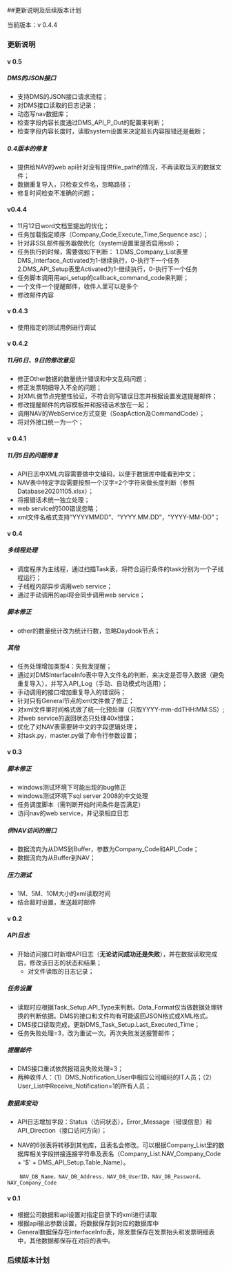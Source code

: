 ##更新说明及后续版本计划

当前版本：v 0.4.4

### 更新说明

#### v 0.5

##### DMS的JSON接口

- 支持DMS的JSON接口请求流程；
- 对DMS接口读取的日志记录；
- 动态写nav数据库；
- 检查字段内容长度通过DMS_API_P_Out的配置来判断；
- 检查字段内容长度时，读取system设置来决定超长内容报错还是截断；

##### 0.4版本的修复

- 提供给NAV的web api针对没有提供file_path的情况，不再读取当天的数据文件；
- 数据重复导入，只检查文件名，忽略路径；
- 修复时间检查不准确的问题；

#### v0.4.4

- 11月12日word文档里提出的优化；
- 任务加载指定顺序（Company_Code,Execute_Time,Sequence asc）；
- 针对非SSL邮件服务器做优化（system设置里是否启用ssl）；
- 任务执行的时候，需要做如下判断：
  1.DMS_Company_List表里DMS_Interface_Activated为1-继续执行，0-执行下一个任务
  2.DMS_API_Setup表里Activated为1-继续执行，0-执行下一个任务
- 任务脚本调用用api_setup的callback_command_code来判断；
- 一个文件一个提醒邮件，收件人里可以是多个
- 修改邮件内容

#### v 0.4.3

- 使用指定的测试用例进行调试

#### v 0.4.2

##### 11月6日、9日的修改意见

- 修正Other数据的数量统计错误和中文乱码问题；
- 修正发票明细导入不全的问题；
- 对XML做节点完整性验证，不符合则写错误日志并根据设置发送提醒邮件；
- 修改提醒邮件的内容模板并和报错话术放在一起；
- 调用NAV的WebService方式变更（SoapAction及CommandCode）；
- 将对外接口统一为一个；

#### v 0.4.1

##### 11月5日的问题修复

- API日志中XML内容需要做中文编码，以便于数据库中能看到中文；
- NAV表中特定字段需要按照一个汉字=2个字符来做长度判断（参照Database20201105.xlsx）；
- 将报错话术统一独立处理；
- web service的500错误忽略；
- xml文件名格式支持“YYYYMMDD”、“YYYY.MM.DD”，“YYYY-MM-DD”；

#### v 0.4

##### 多线程处理

- 调度程序为主线程，通过扫描Task表，将符合运行条件的task分别为一个子线程运行；
- 子线程内部异步调用web service；
- 通过手动调用的api将会同步调用web service；

##### 脚本修正

- other的数量统计改为统计行数，忽略Daydook节点；

##### 其他

- 任务处理增加类型4：失败发提醒；
- 通过对DMSInterfaceInfo表中导入文件名的判断，来决定是否导入数据（避免重复导入），并写入API_Log（手动、自动模式均适用）；
- 手动调用的接口增加重复导入的错误码；
- 针对只有General节点的xml文件做了修正；
- 对xml文件里时间格式做了统一化预处理（只取YYYY-mm-ddTHH:MM:SS）;
- 对web service的返回状态只处理40x错误；
- 优化了对NAV表需要转中文的字段逻辑处理；
- 对task.py，master.py做了命令行参数设置；



#### v 0.3

##### 脚本修正

- windows测试环境下可能出现的bug修正
- windows测试环境下sql server 2008的中文处理
- 任务调度脚本（需判断开始时间条件是否满足）
- 访问nav的web service，并记录相应日志

##### 供NAV访问的接口

- 数据流向为从DMS到Buffer，参数为Company_Code和API_Code；
- 数据流向为从Buffer到NAV；

##### 压力测试

- 1M、5M、10M大小的xml读取时间
- 结合超时设置，发送超时邮件

#### v 0.2

##### API日志

- 开始访问接口时新增API日志（**无论访问成功还是失败**），并在数据读取完成后，修改该日志的状态和结果；
  - 对文件读取的日志记录；

##### 任务设置

- 读取时应根据Task_Setup.API_Type来判断。Data_Format仅当做数据处理转换的判断依据。DMS的接口和文件均有可能返回JSON格式或XML格式。
- DMS接口读取完成，更新DMS_Task_Setup.Last_Executed_Time；
- 任务失败处理=3，改为重试一次。再次失败发送报警邮件；

##### 提醒邮件

- DMS接口重试依然报错且失败处理=3；
- 两种收件人：（1）DMS_Notification_User中相应公司编码的IT人员；（2）User_List中Receive_Notification=1的所有人员；

##### 数据库变动

- API日志增加字段：Status（访问状态），Error_Message（错误信息）和API_Direction（接口访问方向）；

- NAV的6张表将转移到其他库，且表名会修改。可以根据Company_List里的数据库相关字段拼接连接字符串及表名（Company_List.NAV_Company_Code + '\$' + DMS_API_Setup.Table_Name）。

```
	NAV_DB_Name，NAV_DB_Address，NAV_DB_UserID，NAV_DB_Password，NAV_Company_Code
```

#### v 0.1

 - 根据公司数据和api设置对指定目录下的xml进行读取
 - 根据api输出参数设置，将数据保存到对应的数据库中
 - General数据保存在interfaceInfo表，除发票保存在发票抬头和发票明细表中，其他数据都保存在对应的表中。

### 后续版本计划




